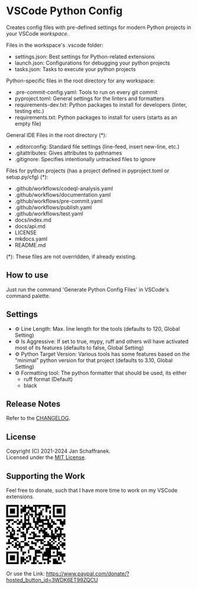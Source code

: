 # VSCode Python Config

Creates config files with pre-defined settings for modern Python projects in your VSCode *workspace*.  

Files in the workspace's .vscode folder:

- settings.json: Best settings for Python-related extensions
- launch.json: Configurations for debugging your python projects
- tasks.json: Tasks to execute your python projects

Python-specific files in the root directory for any workspace:

- .pre-commit-config.yaml: Tools to run on every git commit
- pyproject.toml: General settings for the linters and formatters
- requirements-dev.txt: Python packages to install for developers (linter, testing etc.)
- requirements.txt: Python packages to install for users (starts as an empty file)

General IDE Files in the root directory (*):

- .editorconfig: Standard file settings (line-feed, insert new-line, etc.)
- .gitattributes: Gives attributes to pathnames
- .gitignore: Specifies intentionally untracked files to ignore

Files for python projects (has a project defined in pyproject.toml or setup.py/cfg) (*):

- .github/workflows/codeql-analysis.yaml
- .github/workflows/documentation.yaml
- .github/workflows/pre-commit.yaml
- .github/workflows/publish.yaml
- .github/workflows/test.yaml
- docs/index.md
- docs/api.md
- LICENSE
- mkdocs.yaml
- README.md

(*): These files are not overridden, if already existing.

## How to use

Just run the command 'Generate Python Config Files' in VSCode's command palette.

## Settings

- ⚙️ Line Length: Max. line length for the tools (defaults to 120, Global Setting)
- ⚙️ Is Aggressive: If set to true, mypy, ruff and others will have activated most of its features (defaults to false, Global Setting)
- ⚙️ Python Target Version: Various tools has some features based on the "minimal" python version for that project (defaults to 3.10, Global Setting)
- ⚙️ Formatting tool: The python formatter that should be used, its either
  - ruff format (Default)
  - black

## Release Notes

Refer to the [CHANGELOG](CHANGELOG.md).

## License

Copyright (C) 2021-2024 Jan Schaffranek.  
Licensed under the [MIT License](LICENSE).

## Supporting the Work

Feel free to donate, such that I have more time to work on my VSCode extension*s*.

![PayPal QR Code](./media/QR-Code.png)

Or use the Link: <https://www.paypal.com/donate/?hosted_button_id=3WDK6ET99ZQCU>
